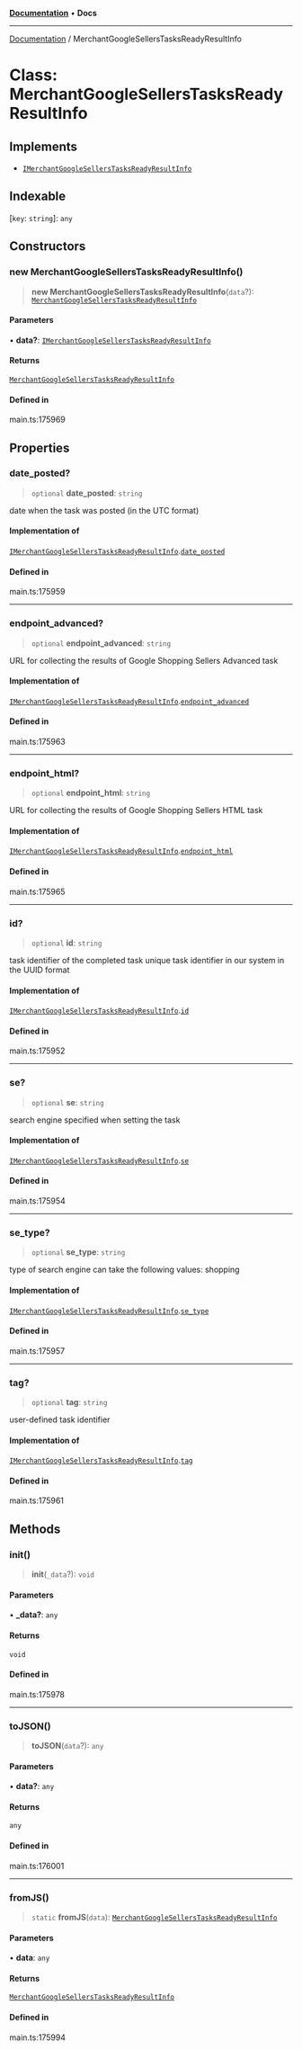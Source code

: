 [**Documentation**](../README.md) • **Docs**

***

[Documentation](../globals.md) / MerchantGoogleSellersTasksReadyResultInfo

# Class: MerchantGoogleSellersTasksReadyResultInfo

## Implements

- [`IMerchantGoogleSellersTasksReadyResultInfo`](../interfaces/IMerchantGoogleSellersTasksReadyResultInfo.md)

## Indexable

 \[`key`: `string`\]: `any`

## Constructors

### new MerchantGoogleSellersTasksReadyResultInfo()

> **new MerchantGoogleSellersTasksReadyResultInfo**(`data`?): [`MerchantGoogleSellersTasksReadyResultInfo`](MerchantGoogleSellersTasksReadyResultInfo.md)

#### Parameters

• **data?**: [`IMerchantGoogleSellersTasksReadyResultInfo`](../interfaces/IMerchantGoogleSellersTasksReadyResultInfo.md)

#### Returns

[`MerchantGoogleSellersTasksReadyResultInfo`](MerchantGoogleSellersTasksReadyResultInfo.md)

#### Defined in

main.ts:175969

## Properties

### date\_posted?

> `optional` **date\_posted**: `string`

date when the task was posted (in the UTC format)

#### Implementation of

[`IMerchantGoogleSellersTasksReadyResultInfo`](../interfaces/IMerchantGoogleSellersTasksReadyResultInfo.md).[`date_posted`](../interfaces/IMerchantGoogleSellersTasksReadyResultInfo.md#date_posted)

#### Defined in

main.ts:175959

***

### endpoint\_advanced?

> `optional` **endpoint\_advanced**: `string`

URL for collecting the results of Google Shopping Sellers Advanced task

#### Implementation of

[`IMerchantGoogleSellersTasksReadyResultInfo`](../interfaces/IMerchantGoogleSellersTasksReadyResultInfo.md).[`endpoint_advanced`](../interfaces/IMerchantGoogleSellersTasksReadyResultInfo.md#endpoint_advanced)

#### Defined in

main.ts:175963

***

### endpoint\_html?

> `optional` **endpoint\_html**: `string`

URL for collecting the results of Google Shopping Sellers HTML task

#### Implementation of

[`IMerchantGoogleSellersTasksReadyResultInfo`](../interfaces/IMerchantGoogleSellersTasksReadyResultInfo.md).[`endpoint_html`](../interfaces/IMerchantGoogleSellersTasksReadyResultInfo.md#endpoint_html)

#### Defined in

main.ts:175965

***

### id?

> `optional` **id**: `string`

task identifier of the completed task
unique task identifier in our system in the UUID format

#### Implementation of

[`IMerchantGoogleSellersTasksReadyResultInfo`](../interfaces/IMerchantGoogleSellersTasksReadyResultInfo.md).[`id`](../interfaces/IMerchantGoogleSellersTasksReadyResultInfo.md#id)

#### Defined in

main.ts:175952

***

### se?

> `optional` **se**: `string`

search engine specified when setting the task

#### Implementation of

[`IMerchantGoogleSellersTasksReadyResultInfo`](../interfaces/IMerchantGoogleSellersTasksReadyResultInfo.md).[`se`](../interfaces/IMerchantGoogleSellersTasksReadyResultInfo.md#se)

#### Defined in

main.ts:175954

***

### se\_type?

> `optional` **se\_type**: `string`

type of search engine
can take the following values: shopping

#### Implementation of

[`IMerchantGoogleSellersTasksReadyResultInfo`](../interfaces/IMerchantGoogleSellersTasksReadyResultInfo.md).[`se_type`](../interfaces/IMerchantGoogleSellersTasksReadyResultInfo.md#se_type)

#### Defined in

main.ts:175957

***

### tag?

> `optional` **tag**: `string`

user-defined task identifier

#### Implementation of

[`IMerchantGoogleSellersTasksReadyResultInfo`](../interfaces/IMerchantGoogleSellersTasksReadyResultInfo.md).[`tag`](../interfaces/IMerchantGoogleSellersTasksReadyResultInfo.md#tag)

#### Defined in

main.ts:175961

## Methods

### init()

> **init**(`_data`?): `void`

#### Parameters

• **\_data?**: `any`

#### Returns

`void`

#### Defined in

main.ts:175978

***

### toJSON()

> **toJSON**(`data`?): `any`

#### Parameters

• **data?**: `any`

#### Returns

`any`

#### Defined in

main.ts:176001

***

### fromJS()

> `static` **fromJS**(`data`): [`MerchantGoogleSellersTasksReadyResultInfo`](MerchantGoogleSellersTasksReadyResultInfo.md)

#### Parameters

• **data**: `any`

#### Returns

[`MerchantGoogleSellersTasksReadyResultInfo`](MerchantGoogleSellersTasksReadyResultInfo.md)

#### Defined in

main.ts:175994
